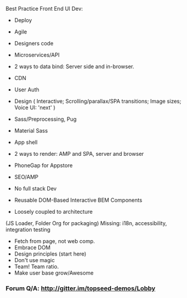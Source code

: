 
Best Practice Front End UI Dev:

- Deploy
- Agile
- Designers code 
- Microservices/API
- 2 ways to data bind: Server side and in-browser.
- CDN
- User Auth

- Design (
    Interactive; 
    Scrolling/parallax/SPA transitions; 
    Image sizes; 
    Voice UI: 'next' )

- Sass/Preprocessing, Pug
- Material Sass
- App shell
- 2 ways to render: AMP and SPA, server and browser
- PhoneGap for Appstore

- SEO/AMP
- No full stack Dev
- Reusable DOM-Based Interactive BEM Components
- Loosely coupled to architecture

(JS Loader, Folder Org for packaging)
Missing: i18n, accessibility, integration testing

- Fetch from page, not web comp.
- Embrace DOM
- Design principles (start here)
- Don't use magic
- Team! Team ratio.
- Make user base grow/Awesome

### Forum Q/A: http://gitter.im/topseed-demos/Lobby


